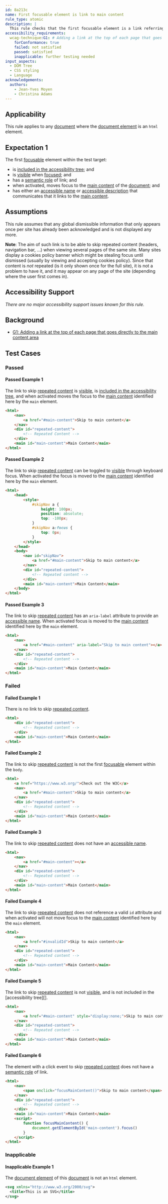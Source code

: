 ```yaml
---
id: 8a213c
name: First focusable element is link to main content
rule_type: atomic
description: |
  This rule checks that the first focusable element is a link referring to the main content of the page
accessibility_requirements:
  wcag-technique:G1: # Adding a link at the top of each page that goes directly to the main content area
    forConformance: true
    failed: not satisfied
    passed: satisfied
    inapplicable: further testing needed
input_aspects:
  - DOM Tree
  - CSS styling
  - Language
acknowledgements:
  authors:
    - Jean-Yves Moyen
    - Christina Adams
---
```


## Applicability

This rule applies to any [document][] where the [document element][] is an `html` element.

## Expectation 1

The first [focusable][] element within the test target:

- is [included in the accessibility tree][]; and
- is [visible][] when [focused][]; and
- has a [semantic role][] of link; and
- when activated, moves focus to the [main content][] of the [document][]; and
- has either an [accessible name][] or [accessible description][] that communicates that it links to the [main content][].

## Assumptions

This rule assumes that any global dismissible information that only appears once per site has already been acknowledged and is not displayed any more.

**Note**: The aim of such link is to be able to skip repeated content (headers, navigation bar, ...) when viewing several pages of the same site. Many sites display a cookies policy banner which might be stealing focus until dismissed (usually by viewing and accepting cookies policy). Since that content is _not_ repeated (is it only shown once for the full site), it is not a problem to have it, and it may appear on any page of the site (depending where the user first comes in).

## Accessibility Support

_There are no major accessibility support issues known for this rule._

## Background

- [G1: Adding a link at the top of each page that goes directly to the main content area](https://www.w3.org/WAI/WCAG21/Techniques/general/G1)

## Test Cases

### Passed

#### Passed Example 1

The link to skip [repeated content](#repeated-content) is [visible][], is [included in the accessibility tree][], and when activated moves the focus to the [main content][] identified here by the `main` element.

```html
<html>
	<nav>
		<a href="#main-content">Skip to main content</a>
	</nav>
	<div id="repeated-content">
		<!-- Repeated Content -->
	</div>
	<main id="main-content">Main Content</main>
</html>
```

#### Passed Example 2

The link to skip [repeated content](#repeated-content) can be toggled to [visible][] through keyboard focus. When activated the focus is moved to the [main content][] identified here by the `main` element.

```html
<html>
	<head>
		<style>
			#skipNav a {
				height: 100px;
				position: absolute;
				top: -100px;
			}
			#skipNav a:focus {
				top: 0px;
			}
		</style>
	</head>
	<body>
		<nav id="skipNav">
			<a href="#main-content">Skip to main content</a>
		</nav>
		<div id="repeated-content">
			<!-- Repeated content -->
		</div>
		<main id="main-content">Main Content</main>
	</body>
</html>
```

#### Passed Example 3

The link to skip [repeated content](#repeated-content) has an `aria-label` attribute to provide an [accessible name][]. When activated focus is moved to the [main content][] identified here by the `main` element.

```html
<html>
	<nav>
		<a href="#main-content" aria-label="Skip to main content"></a>
	</nav>
	<div id="repeated-content">
		<!-- Repeated content -->
	</div>
	<main id="main-content">Main Content</main>
</html>
```

### Failed

#### Failed Example 1

There is no link to skip [repeated content](#repeated-content).

```html
<html>
	<div id="repeated-content">
		<!-- Repeated content -->
	</div>
	<main id="main-content">Main Content</main>
</html>
```

#### Failed Example 2

The link to skip [repeated content](#repeated-content) is not the first [focusable][] element within the `body`.

```html
<html>
	<a href="https://www.w3.org/">Check out the W3C</a>
	<nav>
		<a href="#main-content">Skip to main content</a>
	</nav>
	<div id="repeated-content">
		<!-- Repeated content -->
	</div>
	<main id="main-content">Main Content</main>
</html>
```

#### Failed Example 3

The link to skip [repeated content](#repeated-content) does not have an [accessible name][].

```html
<html>
	<nav>
		<a href="#main-content"></a>
	</nav>
	<div id="repeated-content">
		<!-- Repeated content -->
	</div>
	<main id="main-content">Main Content</main>
</html>
```

#### Failed Example 4

The link to skip [repeated content](#repeated-content) does not reference a valid `id` attribute and when activated will not move focus to the [main content][] identified here by the `main` element.

```html
<html>
	<nav>
		<a href="#invalidId">Skip to main content</a>
	</nav>
	<div id="repeated-content">
		<!-- Repeated content -->
	</div>
	<main id="main-content">Main Content</main>
</html>
```

#### Failed Example 5

The link to skip [repeated content](#repeated-content) is not [visible][], and is not included in the [accessibility tree][].

```html
<html>
	<nav>
		<a href="#main-content" style="display:none;">Skip to main content</a>
	</nav>
	<div id="repeated-content">
		<!-- Repeated content -->
	</div>
	<main id="main-content">Main Content</main>
</html>
```

#### Failed Example 6

The element with a click event to skip [repeated content](#repeated-content) does not have a [semantic role][] of link.

```html
<html>
	<nav>
		<span onclick="focusMainContent()">Skip to main content</span>
	</nav>
	<div id="repeated-content">
		<!-- Repeated content -->
	</div>
	<main id="main-content">Main Content</main>
	<script>
		function focusMainContent() {
			document.getElementById('main-content').focus()
		}
	</script>
</html>
```

### Inapplicable

#### Inapplicable Example 1

The [document element][] of this [document][] is not an `html` element.

```svg
<svg xmlns="http://www.w3.org/2000/svg">
  <title>This is an SVG</title>
</svg>
```

[accessible description]: #accessible-description 'Definition of accessible description'
[accessible name]: #accessible-name 'Definition of accessible name'
[document]: https://dom.spec.whatwg.org/#concept-document 'Definition of document'
[document element]: https://dom.spec.whatwg.org/#document-element 'Definition of document element'
[focusable]: #focusable 'Definition of focusable'
[focused]: #focused 'Definition of focused'
[included in the accessibility tree]: #included-in-the-accessibility-tree 'Definition of included in the accessibility tree'
[main content]: #main-content 'Definition of main content'
[semantic role]: #semantic-role 'Definition of semantic role'
[visible]: #visible 'Definition of visible'
